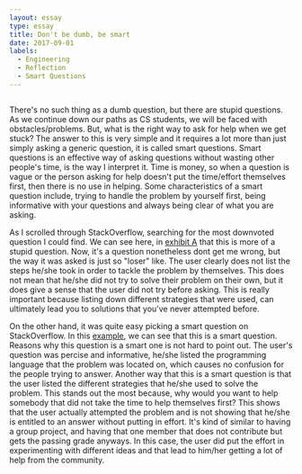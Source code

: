 ```yaml
---
layout: essay
type: essay
title: Don't be dumb, be smart
date: 2017-09-01
labels:
  - Engineering
  - Reflection
  - Smart Questions
---
```


<img class>

There's no such thing as a dumb question, but there are stupid questions. As we continue down our paths as CS students, we will be faced with obstacles/problems. But, what is the right way to ask for help when we get stuck?  The answer to this is very simple and it requires a lot more than just simply asking a generic question, it is called smart questions. Smart questions is an effective way of asking questions without wasting other people's time, is the way I interpret it. Time is money, so when a question is vague or the person asking for help doesn't put the time/effort themselves first, then there is no use in helping. Some characteristics of a smart question include, trying to handle the problem by yourself first, being informative with your questions and always being clear of what you are asking.

As I scrolled through StackOverflow, searching for the most downvoted question I could find. We can see here, in [exhibit A](https://stackoverflow.com/questions/14102525/counting-upvotes-and-downvotes) that this is more of a stupid question. Now, it's a question nonetheless dont get me wrong, but the way it was asked is just so "loser" like. The user clearly does not list the steps he/she took in order to tackle the problem by themselves. This does not mean that he/she did not try to solve their problem on their own, but it does give a sense that the user did not try before asking. This is really important because listing down different strategies that were used, can ultimately lead you to solutions that you've never attempted before.

On the other hand, it was quite easy picking a smart question on StackOverflow. In this [example](https://stackoverflow.com/questions/11227809/why-is-it-faster-to-process-a-sorted-array-than-an-unsorted-array), we can see that this is a smart question. Reasons why this question is a smart one is not hard to point out. The user's question was percise and informative, he/she listed the programming language that the problem was located on, which causes no confusion for the people trying to answer. Another way that this is a smart question is that the user listed the different strategies that he/she used to solve the problem. This stands out the most because, why would you want to help somebody that did not take the time to help themselves first? This shows that the user actually attempted the problem and is not showing that he/she is entitled to an answer without putting in effort. It's kind of similar to having a group project, and having that one member that does not contribute but gets the passing grade anyways. In this case, the user did put the effort in experimenting with different ideas and that lead to him/her getting a lot of help from the community. 
